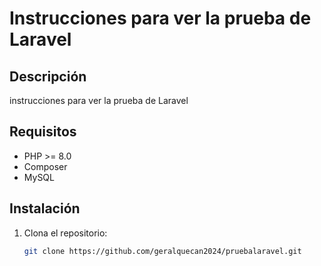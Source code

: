 # Instrucciones para ver la prueba de Laravel


## Descripción
instrucciones para ver la prueba de Laravel

## Requisitos
- PHP >= 8.0
- Composer
- MySQL

## Instalación

1. Clona el repositorio:
   ```bash
   git clone https://github.com/geralquecan2024/pruebalaravel.git

